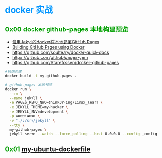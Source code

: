 # <font color=#0099ff> **docker 实战** </font>

## <font color=#009A000> 0x00 docker github-pages 本地构建预览 </font>

- [使用Jekyll的docker在本地部署GitHub Pages](https://rz1970.github.io/2018/12/06/deploy-github-pages-locally.html)
- [Building GitHub Pages using Docker](https://avcu.github.io/programming/building-github-pages-using-docker/)
- <https://github.com/soulteary/docker-quick-docs>
- <https://github.com/github/pages-gem>
- <https://github.com/Starefossen/docker-github-pages>

```sh
#镜像构建
docker build -t my-github-pages .

# github-pages 本地预览
docker run \
  --rm \
  --name jekyll \
  -e PAGES_REPO_NWO=th1nk3r-ing/Linux_learn \
  -e JEKYLL_THEME=my-hacker \
  -e JEKYLL_ENV=development \
  -p 4000:4000 \
  -v "./:/srv/jekyll" \
  --tty \
  my-github-pages \
  jekyll serve --watch --force_polling --host 0.0.0.0 --config _config.yml
```

## <font color=#009A000> 0x01 [my-ubuntu-dockerfile](../config/Dockerfile) </font>
